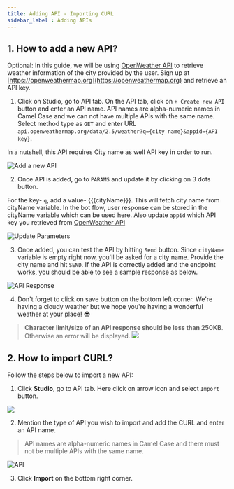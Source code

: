 ```yaml
---
title: Adding API - Importing CURL
sidebar_label : Adding APIs
---
```

## 1. How to add a new API?


Optional: In this guide, we will be using [OpenWeather API](https://openweathermap.org) to retrieve weather information of the city provided by the user. Sign up at [https://openweathermap.org](https://openweathermap.org) and retrieve an API key.

1. Click on Studio, go to API tab. On the API tab, click on `+ Create new API` button and enter an API name. API names are alpha-numeric names in Camel Case and we can not have multiple APIs with the same name. Select method type as `GET` and enter URL `api.openweathermap.org/data/2.5/weather?q={city name}&appid={API key}`.

In a nutshell, this API requires City name as well API key in order to run.

![Add a new API](https://i.imgur.com/CnbATeb.png)


2. Once API is added, go to `PARAMS` and update it by clicking on 3 dots button. 

For the key- `q`, add a value- {{{cityName}}}. This will fetch city name from cityName variable. In the bot flow, user response can be stored in the cityName variable which can be used here.
Also update `appid` which API key you retrieved from [OpenWeather API](https://openweathermap.org) 

![Update Parameters](https://i.imgur.com/jbCB6X7.png)

3. Once added, you can test the API by hitting `Send` button. Since `cityName` variable is empty right now, you'll be asked for a city name. Provide the city name and hit `SEND`. If the API is correctly added and the endpoint works, you should be able to see a sample response as below. 

![API Response](https://i.imgur.com/cU30hAy.png)

4. Don't forget to click on save button on the bottom left corner. We're having a cloudy weather but we hope you're having a wonderful weather at your place! :sunglasses: 


> **Character limit/size of an API response should be less than 250KB**. Otherwise an error will be displayed. 
> ![](https://i.imgur.com/8fTglp1.png)



## 2. How to import CURL?

Follow the steps below to import a new API: 

1. Click  **Studio**, go to API tab. Here click on arrow icon and select `Import` button.



![](https://i.imgur.com/W65Pk3o.png)

2. Mention the type of API you wish to import and add the CURL and enter an API name. 

> API names are alpha-numeric names in Camel Case and there must not be multiple APIs with the same name. 

![API](https://cdn.yellowmessenger.com/SkWOLKxwJxyI1623865511502.png)

3. Click  **Import**  on the bottom right corner.
